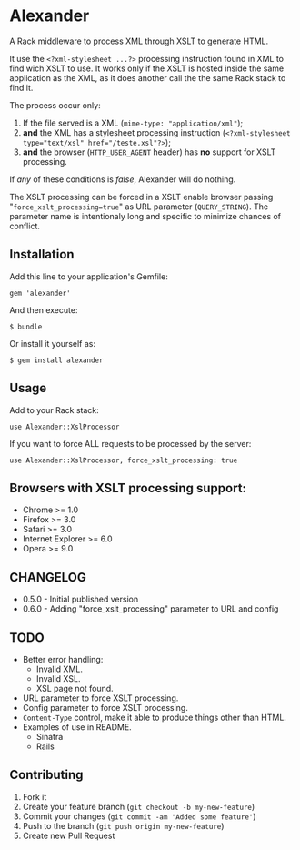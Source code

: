 # Alexander

A Rack middleware to process XML through XSLT to generate HTML.

It use the `<?xml-stylesheet ...?>` processing instruction found in XML to find wich XSLT to use. It works only if the XSLT is hosted inside the same application as the XML, as it does another call the the same Rack stack to find it.

The process occur only:

1. If the file served is a XML (`mime-type: "application/xml"`);
2. **and** the XML has a stylesheet processing instruction (`<?xml-stylesheet type="text/xsl" href="/teste.xsl"?>`);
3. **and** the browser (`HTTP_USER_AGENT` header) has **no** support for XSLT processing.

If *any* of these conditions is *false*, Alexander will do nothing.

The XSLT processing can be forced in a XSLT enable browser passing "`force_xslt_processing=true`" as URL parameter (`QUERY_STRING`). The parameter name is intentionaly long and specific to minimize chances of conflict.

## Installation

Add this line to your application's Gemfile:

    gem 'alexander'

And then execute:

    $ bundle

Or install it yourself as:

    $ gem install alexander

## Usage

Add to your Rack stack:

    use Alexander::XslProcessor

If you want to force ALL requests to be processed by the server:

    use Alexander::XslProcessor, force_xslt_processing: true

## Browsers with XSLT processing support:

* Chrome &gt;= 1.0
* Firefox &gt;= 3.0
* Safari &gt;= 3.0
* Internet Explorer &gt;= 6.0
* Opera &gt;= 9.0

## CHANGELOG

* 0.5.0 - Initial published version
* 0.6.0 - Adding "force_xslt_processing" parameter to URL and config

## TODO
* Better error handling:
  * Invalid XML.
  * Invalid XSL.
  * XSL page not found.
* URL parameter to force XSLT processing.
* Config parameter to force XSLT processing.
* `Content-Type` control, make it able to produce things other than HTML.
* Examples of use in README.
  * Sinatra
  * Rails

## Contributing

1. Fork it
2. Create your feature branch (`git checkout -b my-new-feature`)
3. Commit your changes (`git commit -am 'Added some feature'`)
4. Push to the branch (`git push origin my-new-feature`)
5. Create new Pull Request

